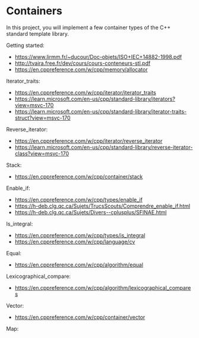 # Containers
In this project, you will implement a few container types of the C++ standard template library.

Getting started:
* https://www.lirmm.fr/~ducour/Doc-objets/ISO+IEC+14882-1998.pdf
* http://tvaira.free.fr/dev/cours/cours-conteneurs-stl.pdf
* https://en.cppreference.com/w/cpp/memory/allocator

Iterator_traits:
* https://en.cppreference.com/w/cpp/iterator/iterator_traits
* https://learn.microsoft.com/en-us/cpp/standard-library/iterators?view=msvc-170
* https://learn.microsoft.com/en-us/cpp/standard-library/iterator-traits-struct?view=msvc-170

Reverse_iterator:
* https://en.cppreference.com/w/cpp/iterator/reverse_iterator
* https://learn.microsoft.com/en-us/cpp/standard-library/reverse-iterator-class?view=msvc-170

Stack:
* https://en.cppreference.com/w/cpp/container/stack

Enable_if:
* https://en.cppreference.com/w/cpp/types/enable_if
* https://h-deb.clg.qc.ca/Sujets/TrucsScouts/Comprendre_enable_if.html
* https://h-deb.clg.qc.ca/Sujets/Divers--cplusplus/SFINAE.html

Is_integral:
* https://en.cppreference.com/w/cpp/types/is_integral
* https://en.cppreference.com/w/cpp/language/cv

Equal:
* https://en.cppreference.com/w/cpp/algorithm/equal

Lexicographical_compare:
* https://en.cppreference.com/w/cpp/algorithm/lexicographical_compares

Vector:
* https://en.cppreference.com/w/cpp/container/vector

Map:
